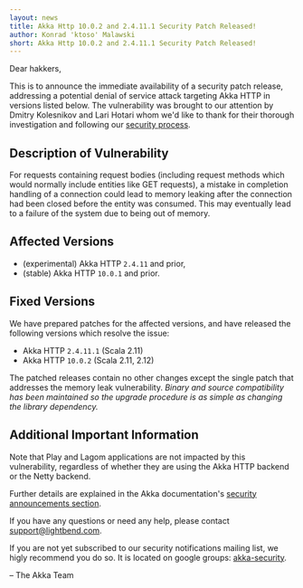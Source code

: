 ```yaml
---
layout: news
title: Akka Http 10.0.2 and 2.4.11.1 Security Patch Released!
author: Konrad 'ktoso' Malawski
short: Akka Http 10.0.2 and 2.4.11.1 Security Patch Released!
---
```


Dear hakkers,

This is to announce the immediate availability of a security patch release, addressing a potential denial of service 
attack targeting Akka HTTP in versions listed below. The vulnerability was brought to our attention by Dmitry Kolesnikov 
and Lari Hotari whom we'd like to thank for their thorough investigation and following our [security process](http://doc.akka.io/docs/akka-http/10.0.2/security.html#reporting-vulnerabilities).
                                                                                                       
## Description of Vulnerability
 
For requests containing request bodies (including request methods which would normally include entities like GET requests), 
a mistake in completion handling of a connection could lead to memory leaking after the connection had been closed before 
the entity was consumed. This may eventually lead to a failure of the system due to being out of memory.

## Affected Versions

- (experimental) Akka HTTP `2.4.11` and prior,
- (stable) Akka HTTP `10.0.1` and prior.

## Fixed Versions

We have prepared patches for the affected versions, and have released the following versions which resolve the issue: 

- Akka HTTP `2.4.11.1` (Scala 2.11)
- Akka HTTP `10.0.2` (Scala 2.11, 2.12)

The patched releases contain no other changes except the single patch that addresses the memory leak vulnerability. 
*Binary and source compatibility has been maintained so the upgrade procedure is as simple as changing the library dependency.*

## Additional Important Information

Note that Play and Lagom applications are not impacted by this vulnerability, regardless of whether they are using the Akka HTTP backend or the Netty backend.

Further details are explained in the Akka documentation's [security announcements section](http://doc.akka.io/docs/akka-http/10.0.2/security/2017-01-23-denial-of-service-via-leak-on-unconsumed-closed-connections.html).

If you have any questions or need any help, please contact [support@lightbend.com](mailto:support@lightbend.com).

If you are not yet subscribed to our security notifications mailing list, we higly recommend you do so.
It is located on google groups: [akka-security](https://groups.google.com/forum/#!forum/akka-security).

– The Akka Team
